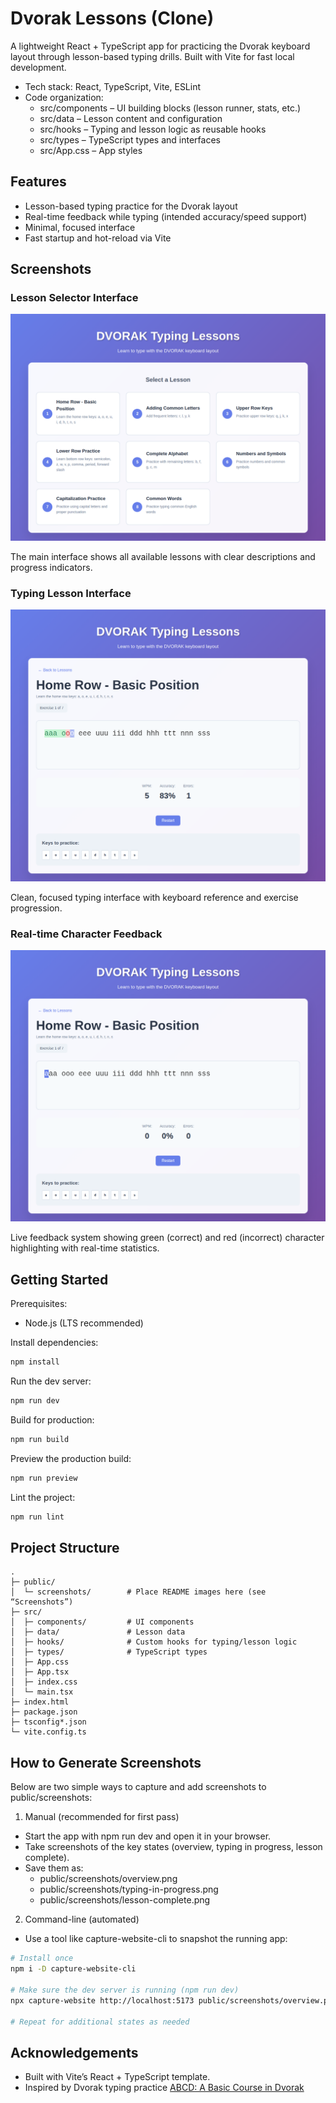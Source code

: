 # Dvorak Lessons (Clone)

A lightweight React + TypeScript app for practicing the Dvorak keyboard layout through lesson-based typing drills. Built with Vite for fast local development.

- Tech stack: React, TypeScript, Vite, ESLint
- Code organization:
  - src/components – UI building blocks (lesson runner, stats, etc.)
  - src/data – Lesson content and configuration
  - src/hooks – Typing and lesson logic as reusable hooks
  - src/types – TypeScript types and interfaces
  - src/App.css – App styles

## Features

- Lesson-based typing practice for the Dvorak layout
- Real-time feedback while typing (intended accuracy/speed support)
- Minimal, focused interface
- Fast startup and hot-reload via Vite

## Screenshots

### Lesson Selector Interface
![Overview](public/screenshots/lesson-selector-interface.png)

The main interface shows all available lessons with clear descriptions and progress indicators.

### Typing Lesson Interface
![Typing in progress](public/screenshots/typing-feedback.png)

Clean, focused typing interface with keyboard reference and exercise progression.

### Real-time Character Feedback
![Lesson complete](public/screenshots/typing-lessons-interface.png)

Live feedback system showing green (correct) and red (incorrect) character highlighting with real-time statistics.

## Getting Started

Prerequisites:
- Node.js (LTS recommended)

Install dependencies:
```bash
npm install
```

Run the dev server:
```bash
npm run dev
```

Build for production:
```bash
npm run build
```

Preview the production build:
```bash
npm run preview
```

Lint the project:
```bash
npm run lint
```

## Project Structure

```text
.
├─ public/
│  └─ screenshots/        # Place README images here (see “Screenshots”)
├─ src/
│  ├─ components/         # UI components
│  ├─ data/               # Lesson data
│  ├─ hooks/              # Custom hooks for typing/lesson logic
│  ├─ types/              # TypeScript types
│  ├─ App.css
│  ├─ App.tsx
│  ├─ index.css
│  └─ main.tsx
├─ index.html
├─ package.json
├─ tsconfig*.json
└─ vite.config.ts
```

## How to Generate Screenshots

Below are two simple ways to capture and add screenshots to public/screenshots:

1) Manual (recommended for first pass)
- Start the app with npm run dev and open it in your browser.
- Take screenshots of the key states (overview, typing in progress, lesson complete).
- Save them as:
  - public/screenshots/overview.png
  - public/screenshots/typing-in-progress.png
  - public/screenshots/lesson-complete.png

2) Command-line (automated)
- Use a tool like capture-website-cli to snapshot the running app:

```bash
# Install once
npm i -D capture-website-cli

# Make sure the dev server is running (npm run dev)
npx capture-website http://localhost:5173 public/screenshots/overview.png --delay=1

# Repeat for additional states as needed
```

## Acknowledgements

- Built with Vite’s React + TypeScript template.
- Inspired by Dvorak typing practice [ABCD: A Basic Course in Dvorak](http://gigliwood.com/abcd/lessons/)
